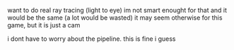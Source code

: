 want to do real ray tracing (light to eye)
im not smart enought for that
and it would be the same (a lot would be wasted)
it may seem otherwise for this game, but it is just a cam

i dont have to worry about the pipeline. this is fine i guess
